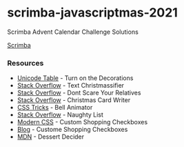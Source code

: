 # scrimba-javascriptmas-2021
Scrimba Advent Calendar Challenge Solutions

[Scrimba](https://scrimba.com/learn/javascriptmas2021)

### Resources

- [Unicode Table](https://unicode-table.com/en/2603/) - Turn on the Decorations
- [Stack Overflow](https://stackoverflow.com/questions/37566597/why-doesnt-includes-work-with-classlist/37566648) - Text Christmassifier
- [Stack Overflow](https://stackoverflow.com/questions/60829313/how-to-set-emoji-unicode-dynamically) - Dont Scare Your Relatives
- [Stack Overflow](https://stackoverflow.com/questions/5915096/get-a-random-item-from-a-javascript-array) - Christmas Card Writer
- [CSS Tricks](https://css-tricks.com/restart-css-animation/) - Bell Animator
- [Stack Overflow](https://stackoverflow.com/questions/46107840/how-to-use-innerhtml-to-show-all-the-contents-of-a-object) - Naughty List
- [Modern CSS](https://moderncss.dev/pure-css-custom-checkbox-style/) - Custom Shopping Checkboxes
- [Blog](https://www.scottohara.me/blog/2021/09/24/custom-radio-checkbox-again.html) - Custome Shopping Checkboxes
- [MDN](https://developer.mozilla.org/en-US/docs/Web/API/Fetch_API/Using_Fetch) - Dessert Decider